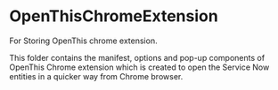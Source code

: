 # OpenThisChromeExtension
For Storing OpenThis chrome extension.

This folder contains the manifest, options and pop-up components of OpenThis Chrome extension which is created to open the Service Now entities in a quicker way from Chrome browser. 
